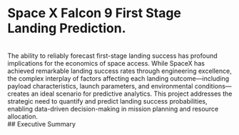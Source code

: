 # <b>Space X Falcon 9 First Stage Landing Prediction.</b>
<br>
The ability to reliably forecast first-stage landing success has profound implications for the economics of space access. While SpaceX has achieved remarkable landing success rates through engineering excellence, the complex interplay of factors affecting each landing outcome—including payload characteristics, launch parameters, and environmental conditions—creates an ideal scenario for predictive analytics. This project addresses the strategic need to quantify and predict landing success probabilities, enabling data-driven decision-making in mission planning and resource allocation.
<br>
## Executive Summary


